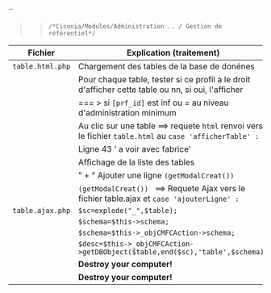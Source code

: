 
 ``
 
   >> ``/*Ciconia/Modules/Administration .. / Gestion de référentiel*/``
  
| Fichier         | Explication (traitement)                                                                               |
| ----------------| ------------------------------                                                                         |
|`table.html.php`| Chargement des tables de la base de donénes                                                            |
|                | Pour chaque table, tester si ce profil a le droit d'afficher cette table ou nn, si oui, l'afficher     |
|                | === > si `[prf_id]` est inf ou = au niveau d'administration minimum                                    |
|                | Au clic sur une table ==> requete `html` renvoi vers le fichier `table.html` au `case 'afficherTable' :`|
|                | Ligne 43 ' a voir avec fabrice'                                    |
|                | Affichage de la liste des tables                                   |
|                | " + " Ajouter une ligne `(getModalCreat()) `                       |
|                |`(getModalCreat()) ` ==> Requete Ajax vers le fichier table.ajax  et `case 'ajouterLigne' :`     |
|`table.ajax.php`| ` $sc=explode("_",$table); `    |
|                |`$schema=$this->schema; `    |
|                | `$schema=$this->_objCMFCAction->schema;`    |
|                | `$desc=$this->_objCMFCAction->getDBObject($table,end($sc),'table',$schema);   `       |
|                | **Destroy your computer!**     |
|                | **Destroy your computer!**     |
